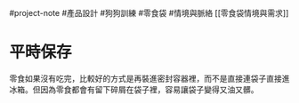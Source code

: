 #project-note #產品設計 #狗狗訓練 #零食袋 #情境與脈絡 
[[零食袋情境與需求]]
# 平時保存
零食如果沒有吃完，比較好的方式是再裝進密封容器裡，而不是直接連袋子直接進冰箱。但因為零食都會有留下碎屑在袋子裡，容易讓袋子變得又油又髒。
